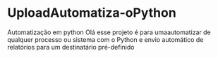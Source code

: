 # UploadAutomatiza-oPython
Automatização em python
Olá esse projeto é para umaautomatizar de qualquer processo ou sistema com o Python e envio automático de relatórios para um destinatário pré-definido
